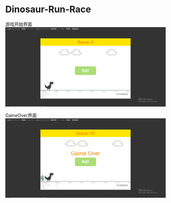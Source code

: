 # Dinosaur-Run-Race
 
 
游戏开始界面  
![Image text](https://github.com/Kubernatess/Dinosaur-Run-Race/blob/master/SnapShot.png)
  
  
  
GameOver界面  
![Image text](https://github.com/Kubernatess/Dinosaur-Run-Race/blob/master/SnapShot%202.png)
